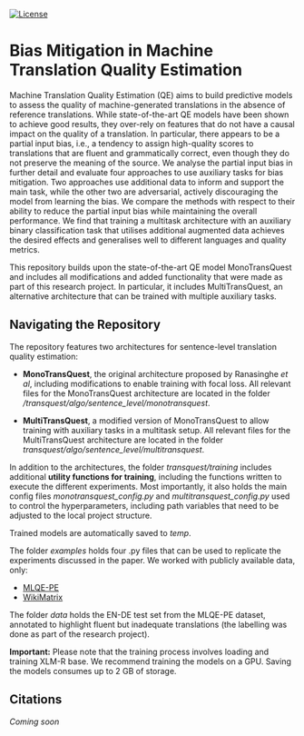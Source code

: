 [![License](https://img.shields.io/badge/License-Apache%202.0-blue.svg)](https://opensource.org/licenses/Apache-2.0)
# Bias Mitigation in Machine Translation Quality Estimation

Machine Translation Quality Estimation (QE) aims to build predictive models to assess the quality of machine-generated translations in the absence of reference translations. While state-of-the-art QE models have been shown to achieve good results, they over-rely on features that do not have a causal impact on the quality of a translation. In particular, there appears to be a partial input bias, i.e., a tendency to assign high-quality scores to translations that are fluent and grammatically correct, even though they do not preserve the meaning of the source. We analyse the partial input bias in further detail and evaluate four approaches to use auxiliary tasks for bias mitigation. Two approaches use additional data to inform and support the main task, while the other two are adversarial, actively discouraging the model from learning the bias. We compare the methods with respect to their ability to reduce the partial input bias while maintaining the overall performance. We find that training a multitask architecture with an auxiliary binary classification task that utilises additional augmented data achieves the desired effects and generalises well to different languages and quality metrics.

This repository builds upon the state-of-the-art QE model MonoTransQuest and includes all modifications and added functionality that were made as part of this research project. In particular, it includes MultiTransQuest, an alternative architecture that can be trained with multiple auxiliary tasks.



## Navigating the Repository

The repository features two architectures for sentence-level translation quality estimation:

- **MonoTransQuest**, the original architecture proposed by Ranasinghe *et al*, including modifications to enable training with focal loss. All relevant files for the MonoTransQuest architecture are located in the folder */transquest/algo/sentence_level/monotransquest*.

- **MultiTransQuest**, a modified version of MonoTransQuest to allow training with auxiliary tasks in a multitask setup. All relevant files for the MultiTransQuest architecture are located in the folder *transquest/algo/sentence_level/multitransquest*.

In addition to the architectures, the folder *transquest/training* includes additional **utility functions for training**, including the functions written to execute the different experiments. Most importantly, it also holds the main config files  *monotransquest_config.py* and *multitransquest_config.py* used to control the hyperparameters, including path variables that need to be adjusted to the local project structure.

Trained models are automatically saved to *temp*.

The folder *examples* holds four .py files that can be used to replicate the experiments discussed in the paper. We worked with publicly available data, only:
- [MLQE-PE](https://github.com/sheffieldnlp/mlqe-pe)
- [WikiMatrix](https://github.com/facebookresearch/LASER/tree/main/tasks/WikiMatrix)

The folder *data* holds the EN-DE test set from the MLQE-PE dataset, annotated to highlight fluent but inadequate translations (the labelling was done as part of the research project).

**Important:** Please note that the training process involves loading and training XLM-R base. We recommend training the models on a GPU. Saving the models consumes up to 2 GB of storage.


## Citations

*Coming soon*
```
